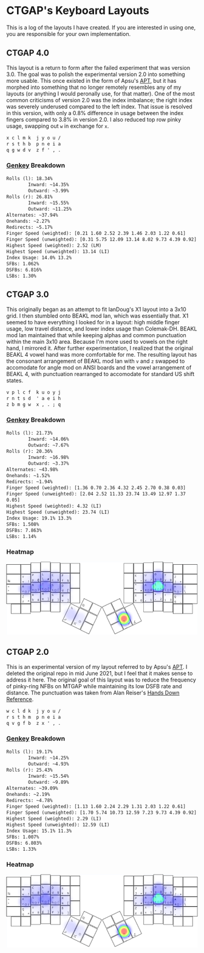 # CTGAP's Keyboard Layouts

This is a log of the layouts I have created. If you are interested in using one, you are responsible for your own implementation.

## CTGAP 4.0

This layout is a return to form after the failed experiment that was version 3.0. The goal was to polish the experimental version 2.0 into something more usable. This once existed in the form of Apsu's [APT](https://github.com/Apsu/APT), but it has morphed into something that no longer remotely resembles any of my layouts (or anything I would peronally use, for that matter). One of the most common criticisms of version 2.0 was the index imbalance; the right index was severely underused compared to the left index. That issue is resolved in this version, with only a 0.8% difference in usage between the index fingers compared to 3.8% in version 2.0. I also reduced top row pinky usage, swapping out `w` in exchange for `x`.

```
x c l m k  j y o u /
r s t h b  p n e i a
q g w d v  z f ' , .
```

### [Genkey](https://github.com/semilin/geney) Breakdown

```
Rolls (l): 18.34%
        Inward: ~14.35%
        Outward: ~3.99%
Rolls (r): 26.81%
        Inward: ~15.55%
        Outward: ~11.25%
Alternates: ~37.94%
Onehands: ~2.27%
Redirects: ~5.17%
Finger Speed (weighted): [0.21 1.60 2.52 2.39 1.46 2.03 1.22 0.61]
Finger Speed (unweighted): [0.31 5.75 12.09 13.14 8.02 9.73 4.39 0.92]
Highest Speed (weighted): 2.52 (LM)
Highest Speed (unweighted): 13.14 (LI)
Index Usage: 14.0% 13.2%
SFBs: 1.062%
DSFBs: 6.816%
LSBs: 1.30%
```

## CTGAP 3.0

This originally began as an attempt to fit IanDoug's X1 layout into a 3x10 grid. I then stumbled onto BEAKL mod Ian, which was essentially that. X1 seemed to have everything I looked for in a layout: high middle finger usage, low travel distance, and lower index usage than Colemak-DH. BEAKL mod Ian maintained that while keeping alphas and common punctuation within the main 3x10 area. Because I'm more used to vowels on the right hand, I mirrored it. After further experimentation, I realized that the original BEAKL 4 vowel hand was more comfortable for me. The resulting layout has the consonant arrangement of BEAKL mod Ian with `v` and `z` swapped to accomodate for angle mod on ANSI boards and the vowel arrangement of BEAKL 4, with punctuation rearranged to accomodate for standard US shift states.

```
v p l c f  k u o y j
r n t s d  ' a e i h
z b m g w  x , . ; q
```

### [Genkey](https://github.com/semilin/genkey) Breakdown

```
Rolls (l): 21.73%
        Inward: ~14.06%
        Outward: ~7.67%
Rolls (r): 20.36%
        Inward: ~16.98%
        Outward: ~3.37%
Alternates: ~43.98%
Onehands: ~1.52%
Redirects: ~1.94%
Finger Speed (weighted): [1.36 0.70 2.36 4.32 2.45 2.70 0.38 0.03]
Finger Speed (unweighted): [2.04 2.52 11.33 23.74 13.49 12.97 1.37 0.05]
Highest Speed (weighted): 4.32 (LI)
Highest Speed (unweighted): 23.74 (LI)
Index Usage: 19.1% 13.3%
SFBs: 1.508%
DSFBs: 7.863%
LSBs: 1.14%
```

### Heatmap

![Heatmap](https://github.com/CTGAP/ctgap-keyboard-layout/blob/main/klanext/ctgap-3.en.ergodox_heatmap.PNG?raw=true)

## CTGAP 2.0

This is an experimental version of my layout referred to by Apsu's [APT](https://github.com/Apsu/APT). I deleted the original repo in mid June 2021, but I feel that it makes sense to address it here. The original goal of this layout was to reduce the frequency of pinky-ring NFBs on MTGAP while maintaining its low DSFB rate and distance. The punctuation was taken from Alan Reiser's [Hands Down Reference](https://sites.google.com/alanreiser.com/handsdown#h.s6920vg5spfm).

```
w c l d k  j y o u /
r s t h m  p n e i a
q v g f b  z x ' , .
```

### [Genkey](https://github.com/semilin/genkey) Breakdown

```
Rolls (l): 19.17%
        Inward: ~14.25%
        Outward: ~4.93%
Rolls (r): 25.43%
        Inward: ~15.54%
        Outward: ~9.89%
Alternates: ~39.09%
Onehands: ~2.19%
Redirects: ~4.78%
Finger Speed (weighted): [1.13 1.60 2.24 2.29 1.31 2.03 1.22 0.61]
Finger Speed (unweighted): [1.70 5.74 10.73 12.59 7.23 9.73 4.39 0.92]
Highest Speed (weighted): 2.29 (LI)
Highest Speed (unweighted): 12.59 (LI)
Index Usage: 15.1% 11.3%
SFBs: 1.007%
DSFBs: 6.803%
LSBs: 1.33%
```

### Heatmap

![Heatmap](https://github.com/CTGAP/ctgap-keyboard-layout/blob/main/klanext/ctgap-2.en.ergodox_heatmap.PNG?raw=true)
